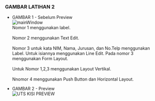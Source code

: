 ### GAMBAR LATIHAN 2
* GAMBAR 1 - Sebelum Preview <br>
![mainWindow](https://user-images.githubusercontent.com/72425456/116978259-ac20f600-aced-11eb-9ffc-2a252981ee05.jpeg) <br>
Nomor 1 menggunakan label. <br><br>
Nomor 2 menggunakan Text Edit. <br><br>
Nomor 3 untuk kata NIM, Nama, Jurusan, dan No.Telp menggunakan Label. Untuk isiannya menggunakan Line Edit. Pada nomor 3 menggunakan Form Layout. <br><br>
Untuk Nomor 1,2,3 menggunakan Layout Vertikal. <br><br>
Nnomor 4 menggunakan Push Button dan Horizontal Layout.

* GAMBAR 2 - Preview <br>
![UTS KISI PREVIEW](https://user-images.githubusercontent.com/72425456/116978264-adeab980-aced-11eb-93d2-e01a2a9b3c29.png)